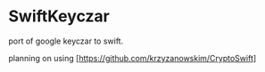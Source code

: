 # SwiftKeyczar
port of google keyczar to swift.

planning on using [https://github.com/krzyzanowskim/CryptoSwift]
